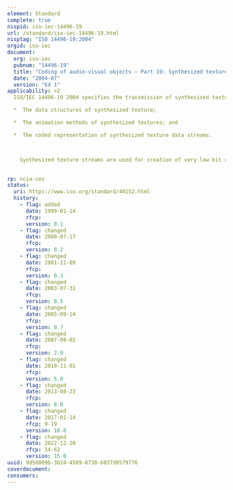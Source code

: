 ```yaml
---
element: Standard
complete: true
nispid: iso-iec-14496-19
url: /standard/iso-iec-14496-19.html
nisptag: "ISO 14496-19:2004"
orgid: iso-iec
document:
  org: iso-iec
  pubnum: "14496-19"
  title: "Coding of audio-visual objects — Part 19: Synthesized texture stream"
  date: "2004-07"
  version: "Ed 1"
applicability: >2
  ISO/IEC 14496-19 2004 specifies the transmission of synthesized texture data as part of the MPEG-4 encoded audio-visual presentation. More specifically, it defines   

  *  The data structures of synthesized texture;

  *  The animation methods of synthesized textures; and

  *  The coded representation of synthesized texture data streams.



    Synthesized texture streams are used for creation of very low bit rate synthetic video clips. Synthesized texture clips are built using key frame based animations of skeletons that affect photorealistic textures whose color information is modeled by equations.

  
rp: ncia-ces
status:
  uri: https://www.iso.org/standard/40152.html
  history: 
    - flag: added
      date: 1999-01-14
      rfcp: 
      version: 0.1
    - flag: changed
      date: 2000-07-17
      rfcp: 
      version: 0.2
    - flag: changed
      date: 2001-11-09
      rfcp: 
      version: 0.3
    - flag: changed
      date: 2003-07-31
      rfcp: 
      version: 0.5
    - flag: changed
      date: 2005-09-14
      rfcp: 
      version: 0.7
    - flag: changed
      date: 2007-08-02
      rfcp: 
      version: 2.0
    - flag: changed
      date: 2010-11-01
      rfcp: 
      version: 5.0
    - flag: changed
      date: 2013-08-23
      rfcp: 
      version: 8.0
    - flag: changed
      date: 2017-01-14
      rfcp: 9-19
      version: 10.0
    - flag: changed
      date: 2022-12-20
      rfcp: 14-62
      version: 15.0
uuid: 9d56009b-3b24-4589-8738-6037d0579776
coverdocument:
consumers:
---
```

